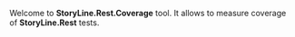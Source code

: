 Welcome to **StoryLine.Rest.Coverage** tool. It allows to measure coverage of **StoryLine.Rest** tests.